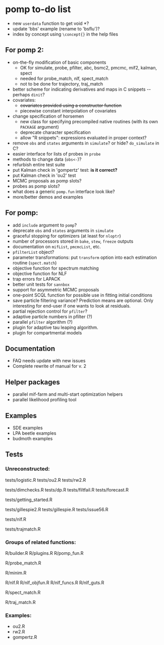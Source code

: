 # pomp to-do list

- new `userdata` function to get void *?
- update 'bbs' example (rename to 'bsflu')?
- index by concept using `\concept{}` in the help files

## For pomp 2:

- on-the-fly modification of basic components
	- OK for simulate, probe, pfilter, abc, bsmc2, pmcmc, mif2, kalman, spect
	- needed for probe_match, nlf, spect_match
	- not to be done for trajectory, traj_match
- better scheme for indicating derivatives and maps in C snippets
-- perhaps `dinit`?
- covariates:
	- ~~covariates provided using a constructor function~~
   	- piecewise constant interpolation of covariates
- change specification of horsemen
	- new class for specifying precompiled native routines (with its own `PACKAGE` argument)
	- deprecate character specification
	- allow "R snippets": expressions evaluated in proper context?
- remove `obs` and `states` arguments in `simulate`? or hide? `do_simulate` in C?
- easier interface for lists of probes in `probe`
- methods to change data (`obs<-`)?
- refurbish entire test suite
- put Kalman check in 'gompertz' test: **is it correct?**
- put Kalman check in 'ou2' test
- MCMC proposals as pomp slots?
- probes as pomp slots?
- what does a generic `pomp.fun` interface look like?
- more/better demos and examples

## For pomp:

- add `include` argument to `pomp`?
- deprecate `obs` and `states` arguments in `simulate`
- graceful stopping for optimizers (at least for `nloptr`)
- number of processors stored in `bake`, `stew`, `freeze` outputs
- documentation on `mifList`, `pmcmcList`, etc.
- `pfilterList` object?
- parameter transformations: put `transform` option into each estimation routine (`spect.match`)
- objective function for spectrum matching
- objective function for NLF
- trap errors for LAPACK
- better unit tests for `sannbox`
- support for asymmetric MCMC proposals
- one-point SCQL function for possible use in fitting initial conditions
- save particle filtering variance?
  Prediction means are optional.
	Only interesting for end-user if one wants to look at residuals.
- partial rejection control for `pfilter`?
- adaptive particle numbers in pfilter (?)
- parallel `pfilter` algorithm (?)
- plugin for adaptive tau leaping algorithm.
- plugin for compartmental models

## Documentation

- FAQ needs update with new issues
- Complete rewrite of manual for v. 2

## Helper packages

- parallel mif-farm and multi-start optimization helpers
- parallel likelihood profiling tool

## Examples

- SDE examples
- LPA beetle examples
- budmoth examples

## Tests

### Unreconstructed:

tests/logistic.R
tests/ou2.R
tests/rw2.R

tests/dimchecks.R
tests/dp.R
tests/filtfail.R
tests/forecast.R

tests/getting_started.R

tests/gillespie2.R
tests/gillespie.R
tests/issue56.R

tests/nlf.R

tests/trajmatch.R

### Groups of related functions:

R/builder.R
R/plugins.R
R/pomp_fun.R

R/probe_match.R

R/minim.R

R/nlf.R
R/nlf_objfun.R
R/nlf_funcs.R
R/nlf_guts.R

R/spect_match.R

R/traj_match.R

### Examples:

- ou2.R
- rw2.R
- gompertz.R
